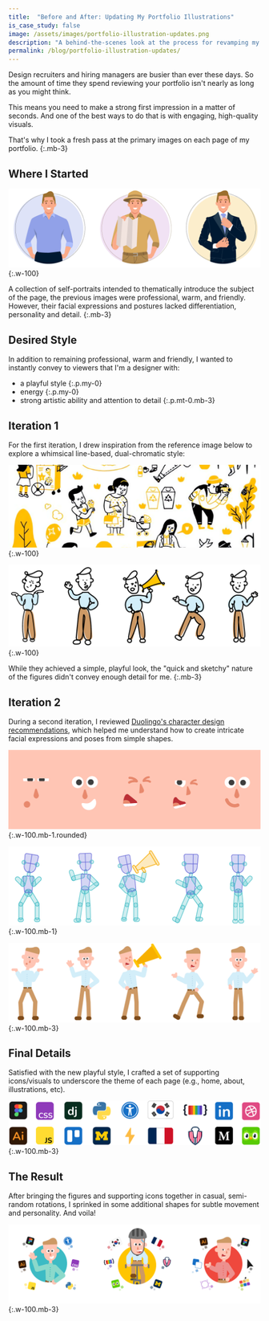 ```yaml
---
title:  "Before and After: Updating My Portfolio Illustrations"
is_case_study: false
image: /assets/images/portfolio-illustration-updates.png
description: "A behind-the-scenes look at the process for revamping my portfolio's visual style"
permalink: /blog/portfolio-illustration-updates/
---
```


Design recruiters and hiring managers are busier than ever these days. So
the amount of time they spend reviewing your portfolio isn't nearly as
long as you might think.

This means you need to make a strong first impression in a matter of seconds. And
one of the best ways to do that is with engaging, high-quality visuals.

That's why I took a fresh pass at the primary images on each page of my portfolio.
{:.mb-3}

## Where I Started

![Original flat design self-portraits](/assets/images/portfolio-illustration-updates-original.png "Original flat design self-portraits"){:.w-100}

A collection of self-portraits intended to thematically introduce the subject of the page, the previous images were professional, warm, and friendly. However, their facial expressions and postures lacked differentiation, personality and detail.
{:.mb-3}

## Desired Style

In addition to remaining professional, warm and friendly, I wanted to instantly convey to viewers that I'm a designer with:
- a playful style
{:.p.my-0}
- energy
{:.p.my-0}
- strong artistic ability and attention to detail
{:.p.mt-0.mb-3}

## Iteration 1

For the first iteration, I drew inspiration from the reference image below to explore a whimsical line-based, dual-chromatic style:

![Reference image of line-based drawings with simple silhouettes and facial expressions.](/assets/images/portfolio-illustration-updates-v1-reference.png "Reference image of line-based drawings with simple silhouettes and facial expressions."){:.w-100}

![Line-based drawings with simple facial expressions](/assets/images/portfolio-illustration-updates-v1.png "Line-based drawings with simple facial expressions"){:.w-100}

While they achieved a simple, playful look, the "quick and sketchy" nature of the figures didn't convey enough detail for me.
{:.mb-3}

## Iteration 2

During a second iteration, I reviewed [Duolingo's character design recommendations](https://design.duolingo.com/illustration/characters), which helped me understand how to create intricate facial expressions and poses from simple shapes.

![Facial expressions.](/assets/images/portfolio-illustration-updates-v2-expressions.png "Facial expressions."){:.w-100.mb-1.rounded}

![Posed figures made with abstract shapes.](/assets/images/portfolio-illustration-updates-v2-postures.png "Posed figures made with abstract shapes."){:.w-100.mb-1}

![Poses figures with expressions and full color.](/assets/images/portfolio-illustration-updates-v2.png "Poses figures with expressions and full color."){:.w-100.mb-3}

## Final Details

Satisfied with the new playful style, I crafted a set of supporting icons/visuals to underscore the theme of each page (e.g., home, about, illustrations, etc).

![Various app icons such as Figma, Illustrator, and social media sites.](/assets/images/portfolio-illustration-updates-icons.png "Various app icons such as Figma, Illustrator, and social media sites."){:.w-100.mb-3}

## The Result

After bringing the figures and supporting icons together in casual, semi-random rotations, I sprinked in some additional shapes for subtle movement and personality. And voila!

![Final flat design self-portraits with more personality and detail](/assets/images/portfolio-illustration-updates-final.png "Final flat design self-portraits with more personality and detail"){:.w-100.mb-3}
